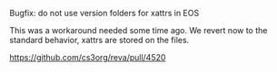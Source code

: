 Bugfix: do not use version folders for xattrs in EOS

This was a workaround needed some time ago. We revert now
to the standard behavior, xattrs are stored on the files.

https://github.com/cs3org/reva/pull/4520
